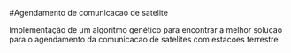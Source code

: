 #Agendamento de comunicacao de satelite

Implementação de um algoritmo genético para encontrar a melhor solucao para o agendamento da comunicacao de satelites com estacoes terrestre

